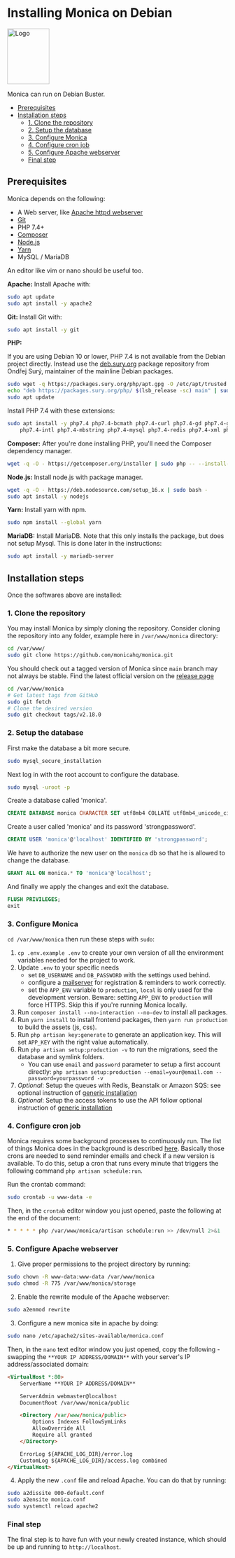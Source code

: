 # Installing Monica on Debian <!-- omit in toc -->

<img alt="Logo" src="https://upload.wikimedia.org/wikipedia/commons/thumb/4/4a/Debian-OpenLogo.svg/109px-Debian-OpenLogo.svg.png" width="96" height="127" />

Monica can run on Debian Buster.

- [Prerequisites](#prerequisites)
- [Installation steps](#installation-steps)
  - [1. Clone the repository](#1-clone-the-repository)
  - [2. Setup the database](#2-setup-the-database)
  - [3. Configure Monica](#3-configure-monica)
  - [4. Configure cron job](#4-configure-cron-job)
  - [5. Configure Apache webserver](#5-configure-apache-webserver)
  - [Final step](#final-step)

## Prerequisites

Monica depends on the following:

-   A Web server, like [Apache httpd webserver](https://httpd.apache.org/)
-   [Git](https://git-scm.com/book/en/v2/Getting-Started-Installing-Git)
-   PHP 7.4+
-   [Composer](https://getcomposer.org/)
-   [Node.js](https://nodejs.org)
-   [Yarn](https://yarnpkg.com)
-   MySQL / MariaDB

An editor like vim or nano should be useful too.

**Apache:** Install Apache with:

```sh
sudo apt update
sudo apt install -y apache2
```

**Git:** Install Git with:

```sh
sudo apt install -y git
```

**PHP:**

If you are using Debian 10 or lower, PHP 7.4 is not available from the Debian project directly.  Instead use the [deb.sury.org](https://deb.sury.org/) package repository from Ondřej Surý, maintainer of the mainline Debian packages.

```sh
sudo wget -q https://packages.sury.org/php/apt.gpg -O /etc/apt/trusted.gpg.d/php-sury.gpg
echo "deb https://packages.sury.org/php/ $(lsb_release -sc) main" | sudo tee /etc/apt/sources.list.d/php-sury.list
sudo apt update
```


Install PHP 7.4 with these extensions:

```sh
sudo apt install -y php7.4 php7.4-bcmath php7.4-curl php7.4-gd php7.4-gmp \
    php7.4-intl php7.4-mbstring php7.4-mysql php7.4-redis php7.4-xml php7.4-zip
```

**Composer:** After you're done installing PHP, you'll need the Composer dependency manager.

```sh
wget -q -O - https://getcomposer.org/installer | sudo php -- --install-dir=/usr/local/bin/ --filename=composer
```

**Node.js:** Install node.js with package manager.

```sh
wget -q -O - https://deb.nodesource.com/setup_16.x | sudo bash -
sudo apt install -y nodejs
```

**Yarn:** Install yarn with npm.

```sh
sudo npm install --global yarn
```

**MariaDB:** Install MariaDB. Note that this only installs the package, but does not setup Mysql. This is done later in the instructions:

```sh
sudo apt install -y mariadb-server
```

## Installation steps

Once the softwares above are installed:

### 1. Clone the repository

You may install Monica by simply cloning the repository. Consider cloning the repository into any folder, example here in `/var/www/monica` directory:

```sh
cd /var/www/
sudo git clone https://github.com/monicahq/monica.git
```

You should check out a tagged version of Monica since `main` branch may not always be stable.
Find the latest official version on the [release page](https://github.com/monicahq/monica/releases)

```sh
cd /var/www/monica
# Get latest tags from GitHub
sudo git fetch
# Clone the desired version
sudo git checkout tags/v2.18.0
```

### 2. Setup the database

First make the database a bit more secure.

```sh
sudo mysql_secure_installation
```

Next log in with the root account to configure the database.

```sh
sudo mysql -uroot -p
```

Create a database called 'monica'.

```sql
CREATE DATABASE monica CHARACTER SET utf8mb4 COLLATE utf8mb4_unicode_ci;
```

Create a user called 'monica' and its password 'strongpassword'.

```sql
CREATE USER 'monica'@'localhost' IDENTIFIED BY 'strongpassword';
```

We have to authorize the new user on the `monica` db so that he is allowed to change the database.

```sql
GRANT ALL ON monica.* TO 'monica'@'localhost';
```

And finally we apply the changes and exit the database.

```sql
FLUSH PRIVILEGES;
exit
```

### 3. Configure Monica

`cd /var/www/monica` then run these steps with `sudo`:

1. `cp .env.example .env` to create your own version of all the environment variables needed for the project to work.
2. Update `.env` to your specific needs
    - set `DB_USERNAME` and `DB_PASSWORD` with the settings used behind.
    - configure a [mailserver](/docs/installation/mail.md) for registration & reminders to work correctly.
    - set the `APP_ENV` variable to `production`, `local` is only used for the development version. Beware: setting `APP_ENV` to `production` will force HTTPS. Skip this if you're running Monica locally.
3. Run `composer install --no-interaction --no-dev` to install all packages.
4. Run `yarn install` to install frontend packages, then `yarn run production` to build the assets (js, css).
5. Run `php artisan key:generate` to generate an application key. This will set `APP_KEY` with the right value automatically.
6. Run `php artisan setup:production -v` to run the migrations, seed the database and symlink folders.
    - You can use `email` and `password` parameter to setup a first account directly: `php artisan setup:production --email=your@email.com --password=yourpassword -v`
7. _Optional_: Setup the queues with Redis, Beanstalk or Amazon SQS: see optional instruction of [generic installation](generic.md#setup-queues)
8. _Optional_: Setup the access tokens to use the API follow optional instruction of [generic installation](generic.md#setup-access-tokens)

### 4. Configure cron job

Monica requires some background processes to continuously run. The list of things Monica does in the background is described [here](https://github.com/monicahq/monica/blob/main/app/Console/Kernel.php#L63).
Basically those crons are needed to send reminder emails and check if a new version is available.
To do this, setup a cron that runs every minute that triggers the following command `php artisan schedule:run`.

Run the crontab command:

```sh
sudo crontab -u www-data -e
```

Then, in the `crontab` editor window you just opened, paste the following at the end of the document:

```sh
* * * * * php /var/www/monica/artisan schedule:run >> /dev/null 2>&1
```

### 5. Configure Apache webserver

1. Give proper permissions to the project directory by running:

```sh
sudo chown -R www-data:www-data /var/www/monica
sudo chmod -R 775 /var/www/monica/storage
```

2. Enable the rewrite module of the Apache webserver:

```sh
sudo a2enmod rewrite
```

3. Configure a new monica site in apache by doing:

```sh
sudo nano /etc/apache2/sites-available/monica.conf
```

Then, in the `nano` text editor window you just opened, copy the following - swapping the `**YOUR IP ADDRESS/DOMAIN**` with your server's IP address/associated domain:

```html
<VirtualHost *:80>
    ServerName **YOUR IP ADDRESS/DOMAIN**

    ServerAdmin webmaster@localhost
    DocumentRoot /var/www/monica/public

    <Directory /var/www/monica/public>
        Options Indexes FollowSymLinks
        AllowOverride All
        Require all granted
    </Directory>

    ErrorLog ${APACHE_LOG_DIR}/error.log
    CustomLog ${APACHE_LOG_DIR}/access.log combined
</VirtualHost>
```

4. Apply the new `.conf` file and reload Apache. You can do that by running:

```sh
sudo a2dissite 000-default.conf
sudo a2ensite monica.conf
sudo systemctl reload apache2
```

### Final step

The final step is to have fun with your newly created instance, which should be up and running to `http://localhost`.
